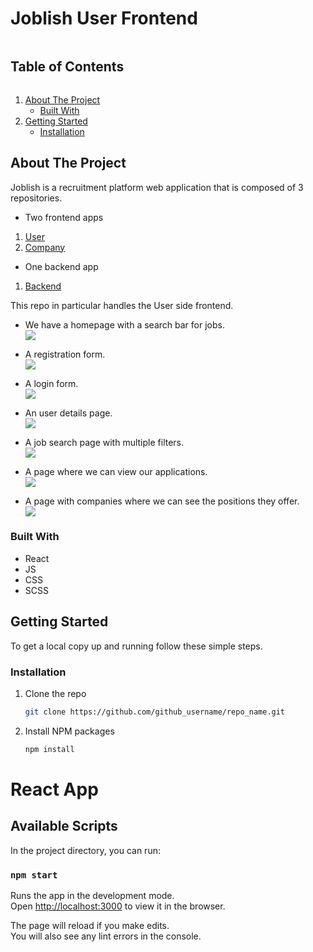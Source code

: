 <!-- TABLE OF CONTENTS -->

# Joblish User Frontend

<summary><h2 style="display: inline-block">Table of Contents</h2></summary>
<ol>
<li>
    <a href="#about-the-project">About The Project</a>
    <ul>
    <li><a href="#built-with">Built With</a></li>
    </ul>
</li>
<li>
    <a href="#getting-started">Getting Started</a>
    <ul>
    <li><a href="#installation">Installation</a></li>
    </ul>
</li>

</ol>

<!-- ABOUT THE PROJECT -->

## About The Project

Joblish is a recruitment platform web application that is composed of 3 repositories.

- Two frontend apps
<ol>
    <li>
        <a href="https://github.com/bogdaniordan/joblish-frontend">User</a> 
    </li>
    <li>    
        <a href="https://github.com/bogdaniordan/joblish-companies-frontend">Company</a> 
    </li>
</ol>

- One backend app
<ol>
    <li>
        <a href="https://github.com/bogdaniordan/joblish-backend">Backend</a>
    </li>

</ol>

This repo in particular handles the User side frontend.

- We have a homepage with a search bar for jobs. <br/>
  ![](C:\Users\Andrei\AppData\Roaming\Typora\typora-user-images\image-20211104174851466.png)<br/>

- A registration form.<br/>
  ![](C:\Users\Andrei\AppData\Roaming\Typora\typora-user-images\image-20211104175016418.png)<br/>

- A login form.<br/>
  ![](C:\Users\Andrei\AppData\Roaming\Typora\typora-user-images\image-20211104175102194.png)<br/>

- An user details page.<br/>
  ![](C:\Users\Andrei\AppData\Roaming\Typora\typora-user-images\image-20211104175311766.png)<br/>

- A job search page with multiple filters.<br/>
  ![](C:\Users\Andrei\AppData\Roaming\Typora\typora-user-images\image-20211104175638709.png)<br/>

- A page where we can view our applications.<br/>
  ![](C:\Users\Andrei\AppData\Roaming\Typora\typora-user-images\image-20211104175724656.png)<br/>

- A page with companies where we can see the positions they offer.<br/>
  ![](C:\Users\Andrei\AppData\Roaming\Typora\typora-user-images\image-20211104175954003.png)<br/>

### Built With

- React
- JS
- CSS
- SCSS

<!-- GETTING STARTED -->

## Getting Started

To get a local copy up and running follow these simple steps.

### Installation

1. Clone the repo
   ```sh
   git clone https://github.com/github_username/repo_name.git
   ```
2. Install NPM packages
   ```sh
   npm install
   ```

<!-- ACKNOWLEDGEMENTS -->

# React App

## Available Scripts

In the project directory, you can run:

### `npm start`

Runs the app in the development mode.\
Open [http://localhost:3000](http://localhost:3000) to view it in the browser.

The page will reload if you make edits.\
You will also see any lint errors in the console.
